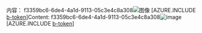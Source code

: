 <span data-ttu-id="adc46-101">内容： f3359bc6-6de4-4a1d-9113-05c3e4c8a308![图像](a5d53dbb-1f1f-4c8d-9e81-055559bdee64.png)
[AZURE.INCLUDE [b-token](5022bec1-ad20-4afd-a030-9eedac62032b.md)]</span><span class="sxs-lookup"><span data-stu-id="adc46-101">Content: f3359bc6-6de4-4a1d-9113-05c3e4c8a308![image](a5d53dbb-1f1f-4c8d-9e81-055559bdee64.png)
[AZURE.INCLUDE [b-token](5022bec1-ad20-4afd-a030-9eedac62032b.md)]</span></span>
